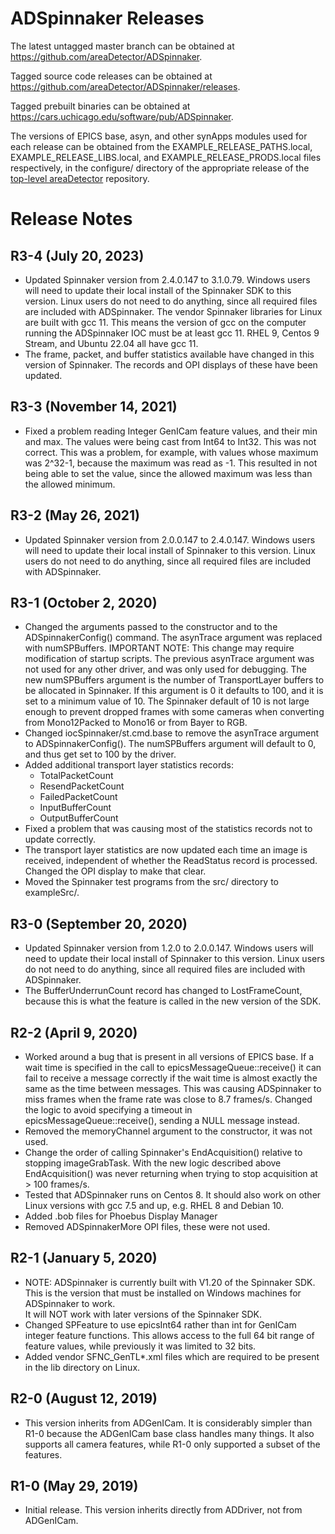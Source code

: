 ADSpinnaker Releases
==================

The latest untagged master branch can be obtained at
https://github.com/areaDetector/ADSpinnaker.

Tagged source code releases can be obtained at
https://github.com/areaDetector/ADSpinnaker/releases.

Tagged prebuilt binaries can be obtained at
https://cars.uchicago.edu/software/pub/ADSpinnaker.

The versions of EPICS base, asyn, and other synApps modules used for each release can be obtained from 
the EXAMPLE_RELEASE_PATHS.local, EXAMPLE_RELEASE_LIBS.local, and EXAMPLE_RELEASE_PRODS.local
files respectively, in the configure/ directory of the appropriate release of the 
[top-level areaDetector](https://github.com/areaDetector/areaDetector) repository.


Release Notes
=============
R3-4 (July 20, 2023)
-------------------
* Updated Spinnaker version from 2.4.0.147 to 3.1.0.79.
  Windows users will need to update their local install of the Spinnaker SDK to this version. 
  Linux users do not need to do anything, since all required files are included with ADSpinnaker.
  The vendor Spinnaker libraries for Linux are built with gcc 11.
  This means the version of gcc on the computer running the ADSpinnaker IOC must be at least gcc 11.
  RHEL 9, Centos 9 Stream, and Ubuntu 22.04 all have gcc 11.
* The frame, packet, and buffer statistics available have changed in this version of Spinnaker.
  The records and OPI displays of these have been updated.

R3-3 (November 14, 2021)
-------------------
* Fixed a problem reading Integer GenICam feature values, and their min and max.
  The values were being cast from Int64 to Int32.  This was not correct.
  This was a problem, for example, with values whose maximum was 2^32-1, because the maximum was read as -1.
  This resulted in not being able to set the value, since the allowed maximum was less than the allowed minimum.

R3-2 (May 26, 2021)
-------------------
* Updated Spinnaker version from 2.0.0.147 to 2.4.0.147.
  Windows users will need to update their local install of Spinnaker to this version. 
  Linux users do not need to do anything, since all required files are included with ADSpinnaker.

R3-1 (October 2, 2020)
------------------------
* Changed the arguments passed to the constructor and to the ADSpinnakerConfig() command.
  The asynTrace argument was replaced with numSPBuffers.
  IMPORTANT NOTE: This change may require modification of startup scripts.
  The previous asynTrace argument was not used for any other driver, and was only used for debugging.
  The new numSPBuffers argument is the number of TransportLayer buffers to be allocated in Spinnaker.
  If this argument is 0 it defaults to 100, and it is set to a minimum value of 10.
  The Spinnaker default of 10 is not large enough to prevent dropped frames with some
  cameras when converting from Mono12Packed to Mono16 or from Bayer to RGB.
* Changed iocSpinnaker/st.cmd.base to remove the asynTrace argument to ADSpinnakerConfig().
  The numSPBuffers argument will default to 0, and thus get set to 100 by the driver.
* Added additional transport layer statistics records:
  - TotalPacketCount
  - ResendPacketCount
  - FailedPacketCount
  - InputBufferCount
  - OutputBufferCount
* Fixed a problem that was causing most of the statistics records not to update correctly.
* The transport layer statistics are now updated each time an image is received, independent
  of whether the ReadStatus record is processed. Changed the OPI display to make that clear.
* Moved the Spinnaker test programs from the src/ directory to exampleSrc/.

R3-0 (September 20, 2020)
------------------------
* Updated Spinnaker version from 1.2.0 to 2.0.0.147.
  Windows users will need to update their local install of Spinnaker to this version. 
  Linux users do not need to do anything, since all required files are included with ADSpinnaker.
* The BufferUnderrunCount record has changed to LostFrameCount, because this is what the feature
  is called in the new version of the SDK.

R2-2 (April 9, 2020)
------------------------
* Worked around a bug that is present in all versions of EPICS base.
  If a wait time is specified in the call to epicsMessageQueue::receive() it can fail to receive a message
  correctly if the wait time is almost exactly the same as the time between messages.
  This was causing ADSpinnaker to miss frames when the frame rate was close to 8.7 frames/s.
  Changed the logic to avoid specifying a timeout in epicsMessageQueue::receive(), sending a NULL message instead.
* Removed the memoryChannel argument to the constructor, it was not used.
* Change the order of calling Spinnaker's EndAcquisition() relative to stopping imageGrabTask.
  With the new logic described above EndAcquisition() was never returning when trying to stop acquisition at > 100 frames/s.
* Tested that ADSpinnaker runs on Centos 8. 
  It should also work on other Linux versions with gcc 7.5 and up, e.g. RHEL 8 and Debian 10.
* Added .bob files for Phoebus Display Manager
* Removed ADSpinnakerMore OPI files, these were not used.

R2-1 (January 5, 2020)
----------------------
* NOTE: ADSpinnaker is currently built with V1.20 of the Spinnaker SDK.  This is the version that must be
  installed on Windows machines for ADSpinnaker to work.  
  It will NOT work with later versions of the Spinnaker SDK.
* Changed SPFeature to use epicsInt64 rather than int for GenICam integer feature functions.
  This allows access to the full 64 bit range of feature values, while previously it was limited to 32 bits.
* Added vendor SFNC_GenTL*.xml files which are required to be present in the lib directory on Linux.

R2-0 (August 12, 2019)
----------------------
* This version inherits from ADGenICam.  It is considerably simpler than R1-0 because the ADGenICam base class
  handles many things.  It also supports all camera features, while R1-0 only supported a subset of the features.

R1-0 (May 29, 2019)
-------------------
* Initial release.  This version inherits directly from ADDriver, not from ADGenICam.

